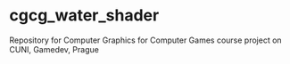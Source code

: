 # cgcg_water_shader

Repository for Computer Graphics for Computer Games course project on CUNI, Gamedev, Prague
